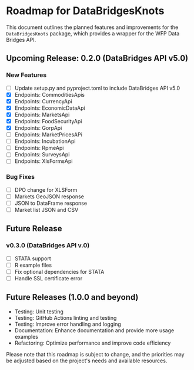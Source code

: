 # Roadmap for DataBridgesKnots

This document outlines the planned features and improvements for the `DataBridgesKnots` package, which provides a wrapper for the WFP Data Bridges API.

## Upcoming Release: 0.2.0 (DataBridges API v5.0)

### New Features
- [ ] Update setup.py and pyproject.toml to include DataBridges API v5.0
- [X] Endpoints: CommoditiesApis
- [X] Endpoints: CurrencyApi
- [X] Endpoints: EconomicDataApi
- [X] Endpoints: MarketsApi
- [X] Endpoints: FoodSecurityApi
- [X] Endpoints: GorpApi
- [ ] Endpoints: MarketPricesAPi
- [ ] Endpoints: IncubationApi
- [ ] Endpoints: RpmeApi
- [ ] Endpoints: SurveysApi
- [ ] Endpoints: XlsFormsApi

### Bug Fixes
- [ ] DPO change for XLSForm
- [ ] Markets GeoJSON response
- [ ] JSON to DataFrame response
- [ ] Market list JSON and CSV

## Future Release
### v0.3.0 (DataBridges API v.0)
- [ ] STATA support
- [ ] R example files
- [ ] Fix optional dependencies for STATA
- [ ] Handle SSL certificate error

## Future Releases (1.0.0 and beyond)
- Testing: Unit testing
- Testing: GitHub Actions linting and testing
- Testing: Improve error handling and logging
- Documentation: Enhance documentation and provide more usage examples
- Refactoring: Optimize performance and improve code efficiency

Please note that this roadmap is subject to change, and the priorities may be adjusted based on the project's needs and available resources.
